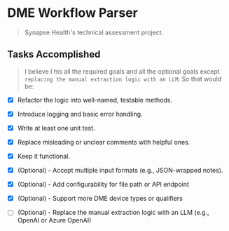 # DME Workflow Parser

> Synapse Health's technical assessment project.

## Tasks Accomplished

> I believe I his all the required goals and all the optional goals except `replacing the manual extraction logic with an LLM`.
So that would be:
  * [x] Refactor the logic into well-named, testable methods.
  * [x] Introduce logging and basic error handling.
  * [x] Write at least one unit test.
  * [x] Replace misleading or unclear comments with helpful ones.
  * [x] Keep it functional.
  * [x] (Optional) - Accept multiple input formats (e.g., JSON-wrapped notes).
  * [x] (Optional) - Add configurability for file path or API endpoint
  * [x] (Optional) - Support more DME device types or qualifiers
  * [ ] (Optional) - Replace the manual extraction logic with an LLM (e.g., OpenAI or Azure OpenAI)

